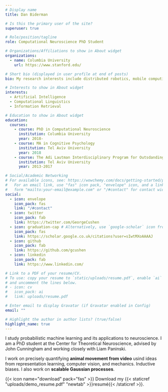 ```yaml
---
# Display name
title: Dan Biderman

# Is this the primary user of the site?
superuser: true

# Role/position/tagline
role: Computational Neuroscience PhD Student

# Organizations/Affiliations to show in About widget
organizations:
  - name: Columbia University
    url: https://www.stanford.edu/

# Short bio (displayed in user profile at end of posts)
bio: My research interests include distributed robotics, mobile computing and programmable matter.

# Interests to show in About widget
interests:
  - Artificial Intelligence
  - Computational Linguistics
  - Information Retrieval

# Education to show in About widget
education:
  courses:
    - course: PhD in Computational Neuroscience
      institution: Columbia University
      year: 2018-
    - course: MA in Cognitive Psychology
      institution: Tel Aviv University
      year: 2018
    - course: The Adi Lautman Interdisciplinary Program for Outsdanding Students
      institution: Tel Aviv University
      year: 2013-2017

# Social/Academic Networking
# For available icons, see: https://wowchemy.com/docs/getting-started/page-builder/#icons
#   For an email link, use "fas" icon pack, "envelope" icon, and a link in the
#   form "mailto:your-email@example.com" or "/#contact" for contact widget.
social:
  - icon: envelope
    icon_pack: fas
    link: "/#contact"
  - icon: twitter
    icon_pack: fab
    link: https://twitter.com/GeorgeCushen
  - icon: graduation-cap # Alternatively, use `google-scholar` icon from `ai` icon pack
    icon_pack: fas
    link: https://scholar.google.co.uk/citations?user=sIwtMXoAAAAJ
  - icon: github
    icon_pack: fab
    link: https://github.com/gcushen
  - icon: linkedin
    icon_pack: fab
    link: https://www.linkedin.com/

# Link to a PDF of your resume/CV.
# To use: copy your resume to `static/uploads/resume.pdf`, enable `ai` icons in `params.toml`,
# and uncomment the lines below.
# - icon: cv
#   icon_pack: ai
#   link: uploads/resume.pdf

# Enter email to display Gravatar (if Gravatar enabled in Config)
email: ""

# Highlight the author in author lists? (true/false)
highlight_name: true
---
```


I study probabilistic machine learning and its applications to neuroscience. I am a PhD student at the Center for Theoretical Neuroscience, advised by John Cunningham and working closely with Liam Paninski.

I work on precisely quantifying **animal movement from video** usind ideas from representation learning, computer vision, and mechanics. Inductive biases.
I also work on **scalable Gaussian processes**.

{{< icon name="download" pack="fas" >}} Download my {{< staticref "uploads/demo_resume.pdf" "newtab" >}}resumé{{< /staticref >}}.
